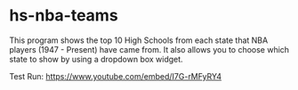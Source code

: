 # hs-nba-teams
This program shows the top 10 High Schools from each state that NBA players (1947 - Present) have came from. It also allows you to choose which state to show by using a dropdown box widget. 

Test Run:
https://www.youtube.com/embed/I7G-rMFyRY4
